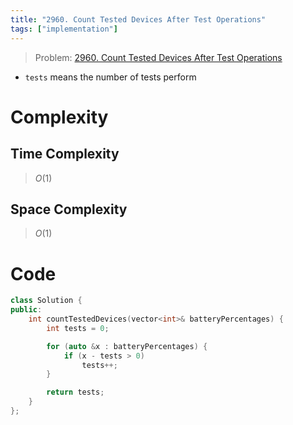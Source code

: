 ```yaml
---
title: "2960. Count Tested Devices After Test Operations"
tags: ["implementation"]
---
```


> Problem: [2960. Count Tested Devices After Test Operations](https://leetcode.com/problems/count-tested-devices-after-test-operations/description/)
- `tests` means the number of tests perform

# Complexity
## Time Complexity
> $O(1)$
## Space Complexity
> $O(1)$

# Code
```cpp
class Solution {
public:
    int countTestedDevices(vector<int>& batteryPercentages) {
        int tests = 0;

        for (auto &x : batteryPercentages) {
            if (x - tests > 0) 
                tests++;
        }

        return tests;
    }
};
```